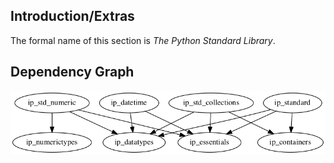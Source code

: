 ## Introduction/Extras
The formal name of this section is *The Python Standard Library*.

## Dependency Graph
![Dependency Graph](graph.png)
